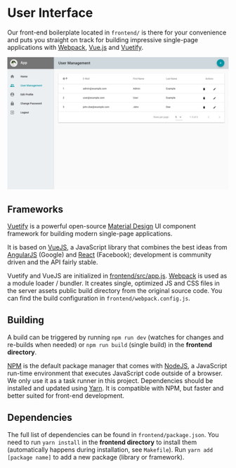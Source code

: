 # User Interface

Our front-end boilerplate located in `frontend/` is there for your convenience and puts you straight on track for 
building impressive single-page applications with [Webpack](https://webpack.js.org/), [Vue.js](https://vuejs.org/) and [Vuetify](https://vuetifyjs.com/en/). 

![Screenshot](../img/screenshot.jpg)

## Frameworks ##

[Vuetify](https://vuetifyjs.com/en/getting-started/quick-start) is a powerful open-source [Material Design](https://material.io/) UI component framework for building modern single-page applications.

It is based on [VueJS](https://vuejs.org/v2/guide/), a JavaScript library that combines the best ideas from [AngularJS](https://angularjs.org/) (Google) and [React](https://reactjs.org/) (Facebook); development is community driven and the API fairly stable.

Vuetify and VueJS are initialized in [frontend/src/app.js](https://github.com/symlex/symlex/blob/master/frontend/src/app.js). [Webpack](https://webpack.js.org/concepts/) is used as a module loader / bundler. It creates single, optimized JS and CSS files in the server assets public build directory from the original source code. You can find the build configuration in `frontend/webpack.config.js`.

## Building ##

A build can be triggered by running `npm run dev` (watches for changes and re-builds when needed) or `npm run build` (single build) in the **frontend directory**. 

[NPM](https://www.npmjs.com/) is the default package manager that comes with [NodeJS](https://nodejs.org/en/docs/guides/), a JavaScript run-time environment that executes JavaScript code outside of a browser. We only use it as a task runner in this project. Dependencies should be installed and updated using [Yarn](https://yarnpkg.com/en/docs/getting-started). It is compatible with NPM, but faster and better suited for front-end development.

## Dependencies ##

The full list of dependencies can be found in `frontend/package.json`. You need to run `yarn install` in the **frontend directory** to install them (automatically happens during installation, see `Makefile`). Run `yarn add [package name]` to add a new package (library or framework).
